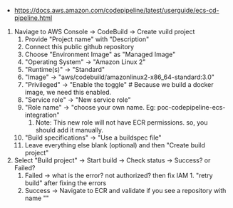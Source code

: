 
- https://docs.aws.amazon.com/codepipeline/latest/userguide/ecs-cd-pipeline.html


1. Naviage to AWS Console -> CodeBuild -> Create vuild project
   1. Provide "Project name" with "Description"
   2. Connect this public github repository
   3. Choose "Environment Image" as "Managed Image"
   4. "Operating System" -> "Amazon Linux 2"
   5. "Runtime(s)" -> "Standard"
   6. "Image" -> "aws/codebuild/amazonlinux2-x86_64-standard:3.0"
   7. "Privileged" -> "Enable the toggle" # Because we build a docker image, we need this enabled.
   8. "Service role" -> "New service role"
   9. "Role name" -> "choose your own name. Eg: poc-codepipeline-ecs-integration"
      1.  Note: This new role will not have ECR permissions. so, you should add it manually.
   10. "Build specifications" -> "Use a buildspec file"
   11. Leave everything else blank (optional) and then "Create build project"
2.  Select "Build project" -> Start build -> Check status -> Success? or Failed?
    1.  Failed -> what is the error? not authorized? then fix IAM
            1.  "retry build" after fixing the errors
    2.  Success -> Navigate to ECR and validate if you see a repository with name ""